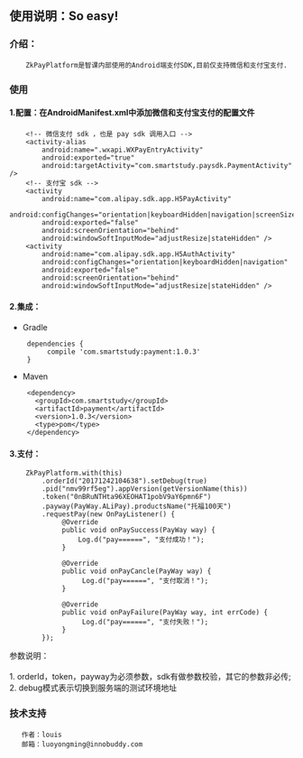 ## 使用说明：So easy!

###  介绍：
 
        ZkPayPlatform是智课内部使用的Android端支付SDK,目前仅支持微信和支付宝支付.
        
###  使用
 
####  1.配置：在AndroidManifest.xml中添加微信和支付宝支付的配置文件
       
        <!-- 微信支付 sdk ，也是 pay sdk 调用入口 -->
        <activity-alias
            android:name=".wxapi.WXPayEntryActivity"
            android:exported="true"
            android:targetActivity="com.smartstudy.paysdk.PaymentActivity" />
        <!-- 支付宝 sdk -->
        <activity
            android:name="com.alipay.sdk.app.H5PayActivity"
            android:configChanges="orientation|keyboardHidden|navigation|screenSize"
            android:exported="false"
            android:screenOrientation="behind"
            android:windowSoftInputMode="adjustResize|stateHidden" />
        <activity
            android:name="com.alipay.sdk.app.H5AuthActivity"
            android:configChanges="orientation|keyboardHidden|navigation"
            android:exported="false"
            android:screenOrientation="behind"
            android:windowSoftInputMode="adjustResize|stateHidden" />
 
####  2.集成：
 
 * Gradle
  
        dependencies {
             compile 'com.smartstudy:payment:1.0.3'
        }
        
 * Maven
         
        <dependency>
          <groupId>com.smartstudy</groupId>
          <artifactId>payment</artifactId>
          <version>1.0.3</version>
          <type>pom</type>
        </dependency>
        
####  3.支付：
  
        ZkPayPlatform.with(this)
            .orderId("20171242104638").setDebug(true)
            .pid("nmv99rf5eg").appVersion(getVersionName(this))
            .token("0nBRuNTHta96XEOHAT1pobV9aY6pmn6F")
            .payway(PayWay.ALiPay).productsName("托福100天")
            .requestPay(new OnPayListener() {
                 @Override
                 public void onPaySuccess(PayWay way) {
                     Log.d("pay======", "支付成功！");
                 }
       
                 @Override
                 public void onPayCancle(PayWay way) {
                      Log.d("pay======", "支付取消！");
                 }
       
                 @Override
                 public void onPayFailure(PayWay way, int errCode) {
                      Log.d("pay======", "支付失败！");
                 }
            });
  参数说明：<br /><br />
     1. orderId，token，payway为必须参数，sdk有做参数校验，其它的参数非必传;<br />
     2. debug模式表示切换到服务端的测试环境地址
    
###  技术支持
 
       作者：louis 
       邮箱：luoyongming@innobuddy.com